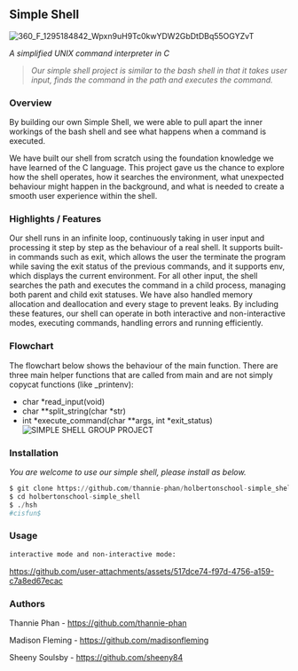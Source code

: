 ## Simple Shell
![360_F_1295184842_Wpxn9uH9Tc0kwYDW2GbDtDBq55OGYZvT](https://github.com/user-attachments/assets/d45ea5a3-59fa-4f27-b910-00ba007d40e4)


*A simplified UNIX command interpreter in C*

>*Our simple shell project is similar to the bash shell in that it takes user input, finds the command in the path and executes the command.*


### Overview

By building our own Simple Shell, we were able to pull apart the inner workings of the bash shell and see what happens when a command is executed. 

We have built our shell from scratch using the foundation knowledge we have learned of the C language. This project gave us the chance to explore how the shell operates, how it searches the environment, what unexpected behaviour might happen in the background, and what is needed to create a smooth user experience within the shell.


### Highlights / Features

Our shell runs in an infinite loop, continuously taking in user input and processing it step by step as the behaviour of a real shell. It supports built-in commands such as exit, which allows the user the terminate the program while saving the exit status of the previous commands, and it supports env, which displays the current environment. For all other input, the shell searches the path and executes the command in a child process, managing both parent and child exit statuses. We have also handled memory allocation and deallocation and every stage to prevent leaks. By including these features, our shell can operate in both interactive and non-interactive modes, executing commands, handling errors and running efficiently.


### Flowchart
The flowchart below shows the behaviour of the main function. There are three main helper functions that are called from main and are not simply copycat functions (like _printenv):
- char *read_input(void)
- char **split_string(char *str)
- int *execute_command(char **args, int *exit_status)
![SIMPLE SHELL GROUP PROJECT](https://github.com/user-attachments/assets/7efb8033-68b6-4274-9432-a5e23bfb834d)


### Installation

*You are welcome to use our simple shell, please install as below.*

```py
$ git clone https://github.com/thannie-phan/holbertonschool-simple_shell.git
$ cd holbertonschool-simple_shell
$ ./hsh
#cisfun$
```


### Usage

```bash
interactive mode and non-interactive mode:
```

https://github.com/user-attachments/assets/517dce74-f97d-4756-a159-c7a8ed67ecac




### Authors

Thannie Phan - https://github.com/thannie-phan

Madison Fleming - https://github.com/madisonfleming

Sheeny Soulsby - https://github.com/sheeny84
